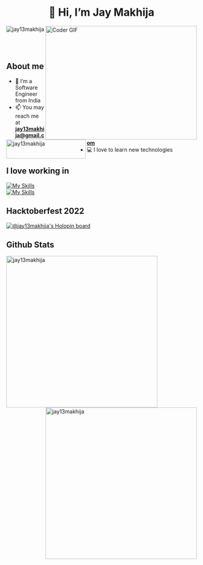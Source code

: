 <h1 align="center"> 👋 Hi, I’m Jay Makhija </h1>
<img align="right" alt="Coder GIF" height=300 width=400 src="https://cdn.dribbble.com/users/1187836/screenshots/6539429/programer.gif" />
<p align="left"> <img src="https://komarev.com/ghpvc/?username=jay13makhija&label=Profile%20views&color=0e75b6&style=flat" alt="jay13makhija" /> </p>
<a href="https://www.buymeacoffee.com/jay13makhija"> 
  <img align="left" src="https://cdn.buymeacoffee.com/buttons/v2/default-yellow.png" height="50" width="210" alt="jay13makhija" />
</a>
<br>
<br>

## About me
- 👀 I’m a Software Engineer from India
- 📫 You may reach me at **jay13makhija@gmail.com**
- 💻 I love to learn new technologies

## I love working in
[![My Skills](https://skills.thijs.gg/icons?i=cs,ts,angular,react,html,css,js)](https://skills.thijs.gg)   
[![My Skills](https://skills.thijs.gg/icons?i=nodejs,docker,git,mongodb,mysql,c,cpp)](https://skills.thijs.gg)

## **Hacktoberfest 2022**

[![@jay13makhija's Holopin board](https://holopin.me/jay13makhija)](https://holopin.io/@jay13makhija)

## Github Stats

<img align="left" src="https://github-readme-streak-stats.herokuapp.com/?user=jay13makhija&" width="400" alt="jay13makhija"/>
<img align="right" src="https://github-readme-stats.vercel.app/api?username=jay13makhija&show_icons=true&locale=en" width="400" alt="jay13makhija" />
